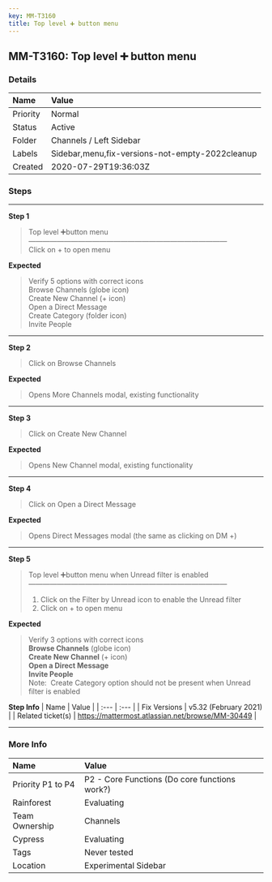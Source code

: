 ```yaml
---
key: MM-T3160
title: Top level ➕ button menu
---
```


## MM-T3160: Top level ➕ button menu

### Details

| Name     | Value                                           |
| :------- | :---------------------------------------------- |
| Priority | Normal                                          |
| Status   | Active                                          |
| Folder   | Channels / Left Sidebar                         |
| Labels   | Sidebar,menu,fix-versions-not-empty-2022cleanup |
| Created  | 2020-07-29T19:36:03Z                            |

### Steps

<hr/>

**Step 1**

> <article>Top level ➕button menu<br />————————————————————————————<br />Click on + to open menu</article>

**Expected**

> <article>Verify 5 options with correct icons<br />Browse Channels (globe icon)<br />Create New Channel (+ icon)<br />Open a Direct Message<br />Create Category (folder icon)<br />Invite People</article>

<hr/>

**Step 2**

> <article>Click on Browse Channels</article>

**Expected**

> <article>Opens More Channels modal, existing functionality</article>

<hr/>

**Step 3**

> <article>Click on Create New Channel</article>

**Expected**

> <article>Opens New Channel modal, existing functionality</article>

<hr/>

**Step 4**

> <article>Click on Open a Direct Message </article>

**Expected**

> <article>Opens Direct Messages modal (the same as clicking on DM +)</article>

<hr/>

**Step 5**

> <article>Top level ➕button menu when Unread filter is enabled<br />————————————————————————————<ol><li>Click on the Filter by Unread icon to enable the Unread filter</li><li>Click on + to open menu</li></ol></article>

**Expected**

> <article>Verify 3 options with correct icons<br /><strong>Browse Channels</strong> (globe icon)<br /><strong>Create New Channel</strong> (+ icon)<br /><strong>Open a Direct Message</strong><br /><strong>Invite People</strong><br />Note:  Create Category option should not be present when Unread filter is enabled</article>

**Step Info**
| Name | Value |
| :--- | :--- |
| Fix Versions | v5.32 (February 2021) |
| Related ticket(s) | https://mattermost.atlassian.net/browse/MM-30449 |

<hr/>

### More Info

| Name              | Value                                         |
| :---------------- | :-------------------------------------------- |
| Priority P1 to P4 | P2 - Core Functions (Do core functions work?) |
| Rainforest        | Evaluating                                    |
| Team Ownership    | Channels                                      |
| Cypress           | Evaluating                                    |
| Tags              | Never tested                                  |
| Location          | Experimental Sidebar                          |
